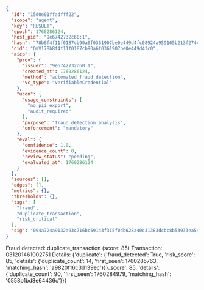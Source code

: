 ```json
{
  "id": "15d0e01ffadfff22",
  "scope": "agent",
  "key": "RESULT",
  "epoch": 1760286124,
  "host_pid": "9e6742732c60:1",
  "hash": "78b8f4f11f0187cb90a6f0361907be0e449d4fc08924a959165b213f274c8ca5",
  "cid": "QmV178b8f4f11f0187cb90a6f0361907be0e449d4fc0",
  "aicp": {
    "prov": {
      "issuer": "9e6742732c60:1",
      "created_at": 1760286124,
      "method": "automated_fraud_detection",
      "vc_type": "VerifiableCredential"
    },
    "ucon": {
      "usage_constraints": [
        "no_pii_export",
        "audit_required"
      ],
      "purpose": "fraud_detection_analysis",
      "enforcement": "mandatory"
    },
    "eval": {
      "confidence": 1.0,
      "evidence_count": 0,
      "review_status": "pending",
      "evaluated_at": 1760286124
    }
  },
  "sources": [],
  "edges": [],
  "metrics": {},
  "thresholds": {},
  "tags": [
    "fraud",
    "duplicate_transaction",
    "risk_critical"
  ],
  "sig": "094a724a9132a93c716bc59143f315f0db628a40c31383dcbc8b53933ea54371"
}
```

Fraud detected: duplicate_transaction (score: 85)
Transaction: 031201461002751
Details: {'duplicate': {'fraud_detected': True, 'risk_score': 85, 'details': {'duplicate_count': 14, 'first_seen': 1760285763, 'matching_hash': 'a9820f16c3d139ec'}}}_score': 85, 'details': {'duplicate_count': 90, 'first_seen': 1760284979, 'matching_hash': '0558b1bd8e64436c'}}}